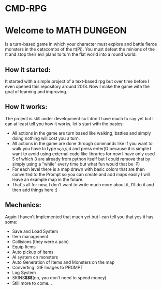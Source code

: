# CMD-RPG
<h1>Welcome to <b>MATH DUNGEON</b></h1>
Is a turn-based game in which your character must explore and battle fierce monsters in the catacombs of the π(Pi).
You must defeat the minions of the π and stop their evil plans to turn the flat world into a round world.
<h2>How it started:</h2>
<p>
It started with a simple project of a text-based rpg but over time before I even opened this repository around 2018. Now I make the game with the goal of learning and improving.
</p>
<h2>How it works:</h2>
The project is still under development so I don't have much to say yet but I can at least tell you how it works, let's start with the basics:

- All actions in the game are turn based like walking, battles and simply doing nothing will cost you a turn.
- All actions in the game are done through commands like if you want to walk you have to type w,a,s,d and press enter(O because it is simple I want to avoid using external code like libraries for now I have only used 5 of which 3 are already from python itself but I could remove that by simply using a "while" every time but what fun would that be :P)
- For each level there is a map drawn with basic colors that are then converted to the Prompt so you can create and add maps easily I will leave an example map in the future.
- That's all for now, I don't want to write much more about it, I'll do it and then add things here :)
<h2>Mechanics:</h2>
Again I haven't Implemented that much yet but I can tell you that yes it has some:

- Save and Load System
- Item management
- Collisions (they were a pain)
- Equip Items
- Auto pickup of items
- AI system on monsters
- Auto Generation of Items and Monsters on the map
- Converting .GIF Images to PROMPT
- Log System
- SKINS💲💲💲(no, you don't need to spend money)
- Still more to come...
